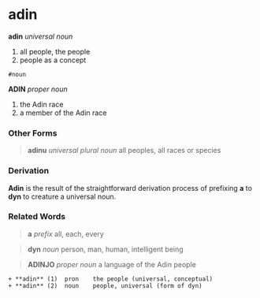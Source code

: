adin
====

**adin** _universal noun_

1. all people, the people
2. people as a concept

`#noun`

**ADIN** _proper noun_

1. the Adin race
2. a member of the Adin race

### Other Forms

> **adinu** _universal plural noun_ all peoples, all races or species

### Derivation

**Adin** is the result of the straightforward derivation process of prefixing **a** to **dyn** to creature a universal noun.

### Related Words

> **a** _prefix_ all, each, every

> **dyn** _noun_ person, man, human, intelligent being

> **ADINJO** _proper noun_ a language of the Adin people

```
+ **adin** (1)	pron	the people (universal, conceptual)
+ **adin** (2) 	noun	people, universal (form of dyn)
```